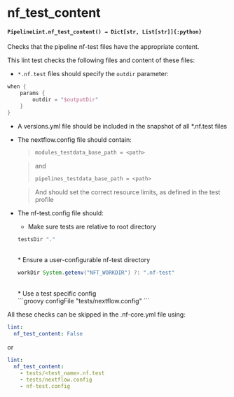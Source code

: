 # nf_test_content

#### `PipelineLint.nf_test_content() → Dict[str, List[str]]{:python}`

Checks that the pipeline nf-test files have the appropriate content.

This lint test checks the following files and content of these files:

- `*.nf.test` files should specify the `outdir` parameter:

```groovy
when {
    params {
        outdir = "$outputDir"
    }
}
```

- A versions.yml file should be included in the snapshot of all \*.nf.test files
- The nextflow.config file should contain:

  > ```groovy
  > modules_testdata_base_path = <path>
  > ```

  > and
  >
  > ```groovy
  > pipelines_testdata_base_path = <path>
  > ```

  > And should set the correct resource limits, as defined in the test profile

- The nf-test.config file should:
  - Make sure tests are relative to root directory <br/>
  ```groovy
  testsDir "."
  ```
    <br/>
    * Ensure a user-configurable nf-test directory

    ```groovy
    workDir System.getenv("NFT_WORKDIR") ?: ".nf-test"
    ```
    <br/>
    * Use a test specific config
    <br/>
    ```groovy
    configFile "tests/nextflow.config"
    ```

All these checks can be skipped in the .nf-core.yml file using:

```yaml
lint:
  nf_test_content: False
```

or

```yaml
lint:
  nf_test_content:
    - tests/<test_name>.nf.test
    - tests/nextflow.config
    - nf-test.config
```
